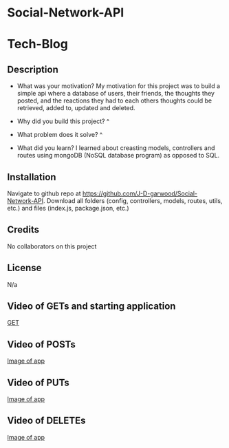 # Social-Network-API

# Tech-Blog

## Description
- What was your motivation?
My motivation for this project was to build a simple api where a database of users, their friends, the thoughts they posted, and the reactions they had to each others thoughts could be retrieved, added to, updated and deleted.

- Why did you build this project? 
^

- What problem does it solve?
^

- What did you learn?
I learned about creasting models, controllers and routes using mongoDB (NoSQL database program) as opposed to SQL.

## Installation
Navigate to github repo at https://github.com/J-D-garwood/Social-Network-API. Download all folders (config, controllers, models, routes, utils, etc.) and files (index.js, package.json, etc.)

## Credits

No collaborators on this project

## License

N/a

## Video of GETs and starting application

[GET](./assets/GET.gif)

## Video of POSTs

[Image of app](./assets/POST.mp4)

## Video of PUTs

[Image of app](./assets/PUT.mp4)

## Video of DELETEs

[Image of app](./assets/DELETE.mp4)